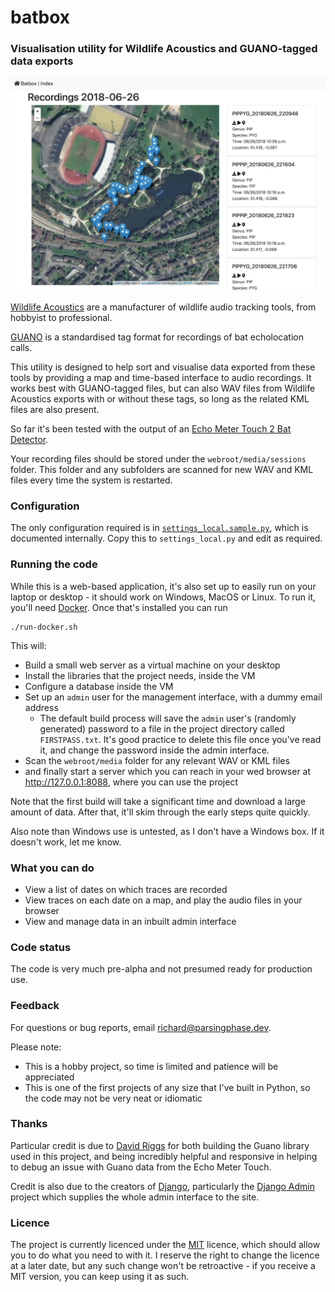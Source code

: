 # batbox

### Visualisation utility for Wildlife Acoustics and GUANO-tagged data exports

![Map view](docs/images/mapview.png)         

[Wildlife Acoustics](https://www.wildlifeacoustics.com) are a manufacturer of 
wildlife audio tracking tools, from hobbyist to professional.
 
[GUANO](https://guano-md.org) is a standardised tag format for recordings of 
bat echolocation calls.
 
This utility is designed to help sort and visualise data exported from these tools 
by providing a map and time-based interface to audio recordings. 
It works best with GUANO-tagged files, but can also WAV files from Wildlife Acoustics 
exports with or without these tags, so long as the related KML files are also present.

So far it's been tested with the output of an 
[Echo Meter Touch 2 Bat Detector](https://www.wildlifeacoustics.com/products/echo-meter-touch-2).

Your recording files should be stored under the `webroot/media/sessions` folder. 
This folder and any subfolders are scanned for new WAV and KML files every time the system is restarted.
                   
### Configuration

The only configuration required is in [`settings_local.sample.py`](settings_local.sample.py), which is documented internally.
Copy this to `settings_local.py` and edit as required.

### Running the code

While this is a web-based application, it's also set up to easily run on your laptop or desktop - it should work on 
Windows, MacOS or Linux. To run it, you'll need [Docker](https://docker.com). Once that's installed you can run

    ./run-docker.sh
    
This will:

- Build a small web server as a virtual machine on your desktop
- Install the libraries that the project needs, inside the VM
- Configure a database inside the VM
- Set up an `admin` user for the management interface, with a dummy email address
  - The default build process will save the `admin` user's (randomly generated) password to a file in the project 
  directory called `FIRSTPASS.txt`. It's good practice to delete this file once you've read it, and change the password
  inside the admin interface. 
- Scan the `webroot/media` folder for any relevant WAV or KML files
- and finally start a server which you can reach in your wed browser at http://127.0.0.1:8088, where you can use the 
project

Note that the first build will take a significant time and download a large amount of data. After that, it'll skim 
through the early steps quite quickly.

Also note than Windows use is untested, as I don't have a Windows box. If it doesn't work, let me know.

### What you can do

- View a list of dates on which traces are recorded
- View traces on each date on a map, and play the audio files in your browser
- View and manage data in an inbuilt admin interface

### Code status

The code is very much pre-alpha and not presumed ready for production use.

### Feedback

For questions or bug reports, email [richard@parsingphase.dev](mailto:parsingphase@parsingphase.dev). 

Please note: 

 - This is a hobby project, so time is limited and patience will be appreciated
 - This is one of the first projects of any size that I've built in Python, so the code may not be very neat or idiomatic
 
### Thanks

Particular credit is due to [David Riggs](https://github.com/riggsd) for both building the Guano library used in this
project, and being incredibly helpful and responsive in helping to debug an issue with Guano data from the Echo Meter 
Touch.

Credit is also due to the creators of [Django](https://www.djangoproject.com), particularly the 
[Django Admin](https://docs.djangoproject.com/en/2.2/ref/contrib/admin/) project which supplies the whole admin 
interface to the site.

### Licence

The project is currently licenced under the [MIT](LICENCE.txt) licence, which should allow you to do what you need to
with it. I reserve the right to change the licence at a later date, but any such change won't be retroactive - if you
receive a MIT version, you can keep using it as such.
           
                   